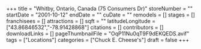 +++
title = "Whitby, Ontario, Canada (75 Consumers Dr)"
storeNumber = ""
startDate = "2001-10-12"
endDate = ""
cuDate = ""
remodels = []
stages = []
franchisees = []
attractions = []
sqft = ""
latitudeLongitude = ["43.86846532","-78.91428868"]
citations = []
contributors = []
downloadLinks = []
pageThumbnailFile = "OqP11Nu0qT9F9dEKQEDS.avif"
tags = ["Locations"]
categories = ["Chuck E. Cheese's"]
draft = false
+++
